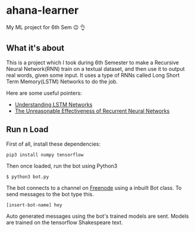 # ahana-learner
My ML project for 6th Sem :wink: :ok_hand:

## What it's about

This is a project which I took during 6th Semester to make a Recursive Neural Network(RNN) train on a textual dataset,
and then use it to output real words, given some input. It uses a type of RNNs called Long Short Term Memory(LSTM)
Networks to do the job.

Here are some useful pointers:
  * [Understanding LSTM Networks](http://colah.github.io/posts/2015-08-Understanding-LSTMs/)
  * [The Unreasonable Effectiveness of Recurrent Neural Networks](http://karpathy.github.io/2015/05/21/rnn-effectiveness/)

## Run n Load

First of all, install these dependencies: 

```
pip3 install numpy tensorflow
```

Then once loaded, run the bot using Python3

```
$ python3 bot.py
```

The bot connects to a channel on [Freenode](http://freenode.net/) using a inbuilt Bot class.
To send messages to the bot type this.
```
[insert-bot-name] hey
```

Auto generated messages using the bot's trained models are sent. Models are trained on the 
tensorflow Shakespeare text.